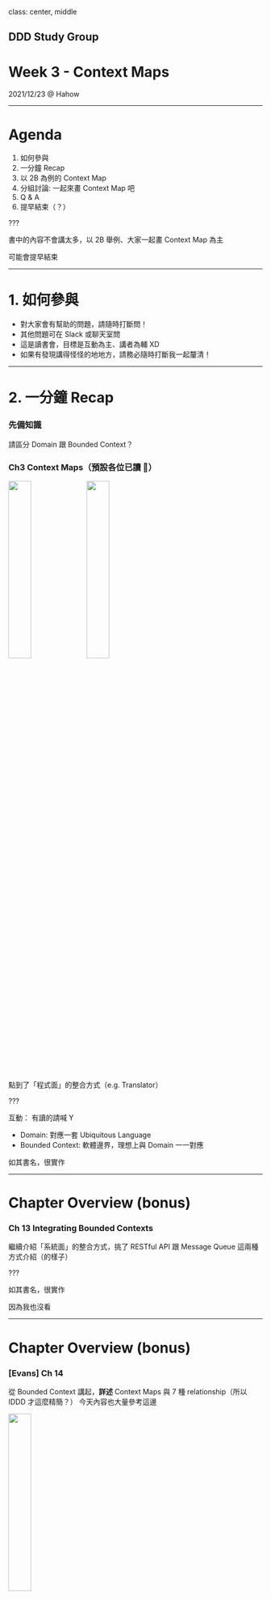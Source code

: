 class: center, middle

## DDD Study Group
# Week 3 - Context Maps

2021/12/23 @ Hahow

---

# Agenda

1. 如何參與
2. 一分鐘 Recap
3. 以 2B 為例的 Context Map
4. 分組討論: 一起來畫 Context Map 吧
5. Q & A
6. 提早結束（？）

???

書中的內容不會講太多，以 2B 舉例、大家一起畫 Context Map 為主

可能會提早結束

---

# 1. 如何參與

- 對大家會有幫助的問題，請隨時打斷問！
- 其他問題可在 Slack 或聊天室問
- 這是讀書會，目標是互動為主、講者為輔 XD
- 如果有發現講得怪怪的地地方，請務必隨時打斷我一起釐清！

---

# 2. 一分鐘 Recap

### 先備知識

請區分 Domain 跟 Bounded Context？

###  Ch3 Context Maps（預設各位已讀 :troll:）


<img width="30%" src=https://user-images.githubusercontent.com/12410942/146681659-d82703a2-7eb0-4adb-84cb-2b7c3e80fbba.png />
<img width="30%" src=https://user-images.githubusercontent.com/12410942/146681878-51ef0f38-9e4a-44db-8a1e-ce8e795eadb6.jpg />

點到了「程式面」的整合方式（e.g. Translator）

???

互動： 有讀的請喊 Y
- Domain: 對應一套 Ubiquitous Language
- Bounded Context: 軟體邊界，理想上與 Domain 一一對應

如其書名，很實作

---

# Chapter Overview (bonus)

###  Ch 13 Integrating Bounded Contexts

繼續介紹「系統面」的整合方式，挑了 RESTful API 跟 Message Queue 這兩種方式介紹（的樣子）

???

如其書名，很實作

因為我也沒看

---

# Chapter Overview (bonus)

### [Evans] Ch 14

從 Bounded Context 講起，**詳述** Context Maps 與 7 種 relationship（所以 IDDD 才這麼精簡？）
今天內容也大量參考這邊

<img width="30%" src=https://user-images.githubusercontent.com/12410942/146681461-346dae5e-0fdc-45a9-9216-26b80ffbe6d1.jpg />

---
# 3. 以 2B 為例的 Context Map

<img width="80%" src="https://user-images.githubusercontent.com/12410942/147099262-df8ce05d-5bc0-4020-8602-9c3f2e05651d.png">

???

最後可以畫出類似這樣的東西

---

name: relationship-list

# 3. 以 2B 為例的 Context Map

- 非上下游關係
  - Shared Kernel
  - Separate Way
- 上下游關係
  - Conformist
  - Anticorruption Layer
  - Open Host Service
  - Published Language

⚠️ 大量使用 2B/2C 合作案例舉例，請勿走心，大家都很棒，一切都是 trade off，一起繼續努力 ❤️

???

書中沒有這樣分，我自己的理解

---

name: sk-sw
## Shared Kernel v.s. Separate Way

- 期許有朝一日的 [vod-service](https://github.com/hahow/vod-service)
- 曾經理想中的 [hh-classroom](https://github.com/hahow/hh-classroom/)
- 2C 2B 共用課程

<img style="width: 40%;" src=https://user-images.githubusercontent.com/559351/65013811-2bae5580-d94f-11e9-995a-136c29f8fd3a.png />



???

個人認為 classroom 可能比較難 Shared Kernel、VOD 可能比較適合
---

## 非上下游關係 Shared Kernel v.s. Separate Way
###  2C 2B 共用課程 -> Separate Way

- 語言不同、儲存機制時做不同，難以共用 Domain
- 需求不同（e.g. 2B 課程改製）

`POST /courses/import` 直接複製一份
<img width=100% src="https://user-images.githubusercontent.com/12410942/146716322-b37ec41f-2be3-4500-b789-a63998571116.png">


???


---

template: sk-sw

其實就是共用與否的權衡，Shared Kernel 的成功需要：
1. 有意識共用 Domain 與 Ubiquitous Language 並一起維護
2. Continuous Integration（修改不能 break 彼此）

---

## 上下游關係 Conformist v.s. ACL

2B 2C 合作的 worse case：上游團隊沒有動力優先滿足下游團隊的需求
<img width="50%" src="https://user-images.githubusercontent.com/12410942/146956198-8fead608-9691-48dc-b061-1fd98880a298.png">


情境 1: 上游的設計封裝不良 👉 下游團隊維護 Anticorruption Layer

情境 2: 上游的設計沒問題，但概念不同 👉 下游團隊維護 Anticorruption Layer / Translator

情境 3: 上游團隊的設計不錯 👉 下游直接當 Conformist

---

### 情境 1: 上游的設計封裝不良或太複雜 👉 下游團隊維護 Anticorruption Layer

- 把綠界封裝起來

<img width="100%" src="https://user-images.githubusercontent.com/12410942/146958726-e49e9094-efa7-4460-b70d-8c6594f95084.png">

---

### 情境 2: 上游的設計沒問題，但概念不同 👉 下游團隊維護 Anticorruption Layer / Translator

- iOS 有 anti corruption layer 把 API 的 resource 轉換成對 iOS app 最直覺的 domain model
- hahow-for-business 把 hh-datajob (BigQuery) 透過 Translator 隔離概念
<img width="100%" src="https://user-images.githubusercontent.com/12410942/146959004-e183a62d-5209-4a7c-a29e-0f8aa9dd05e3.png">

---

### 情境 3: 上游團隊的設計不錯 👉 下游直接當 Conformist

hahow-for-business 的前端直接當 conformist 接受所有後端 GraphQL API 的命名與抽象，可大量共用 typing 減少 boilerplate

<img width=100% src=https://user-images.githubusercontent.com/12410942/147177679-dc1aba36-2239-4b95-82a6-654b268db152.png >

Tips: 某個元件的介面很大時可考慮 Conformist，因為該元件的 model 可能比你理解的還完整、有體系

---

## 小節

看完感覺都是 common sense？ 同感，覺得 Strategic Pattern 都有一點商學院味，但其價值在於：
1. 提出一套框架與 pattern 名稱，讓討論有所依據
2. 未來整合時可以有意識的逐一盤點可能的 pattern（相較於依賴經驗的直覺）
3. 命名 convention 可參考 pattern 名稱（如： `FooTranslator`、`BarAdapter`）
4. 其他？

---

## 小節


<img width="90%" src="https://user-images.githubusercontent.com/12410942/147099262-df8ce05d-5bc0-4020-8602-9c3f2e05651d.png">

---

# 4. 一起來畫 Context Map 吧

https://jamboard.google.com/d/1AwNcIy0ouOboNQhYk8pLWpTJ8P1-R2dadEYf1hxLyDI/edit?usp=sharing

參考步驟：
1. 先用不同的顏色圈出 Bounded Context（可能就是所有的 services）跟 Subdomain（大家多討論）
2. 把 Bounded Context 之間的依賴關係拉出箭頭
3. 想想兩者個關係比較像[前述](#relationship-list)哪一種呢？標在箭頭上吧

---

# 5. Q & A

## Sync

來吧

## Async Q & A

歡迎在 [Notion - 相關問題總整理](https://www.notion.so/hahow/28ad3fbafcb64de89c740a1ad0849f74?v=82772dbcc6b14b52b8ba2efd98f7191c) 或 [`#hahow-ddd-讀書會`](https://app.slack.com/client/T9CT2B44A/C02M0638P45) 討論